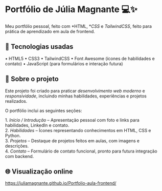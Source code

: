 

# Portfólio de Júlia Magnante 💻✨

Meu portfólio pessoal, feito com *HTML, **CSS* e *TailwindCSS*, feito para prática de aprendizado em aula de frontend.

## 🧰 Tecnologias usadas
•⁠  ⁠HTML5
•⁠  ⁠CSS3
•⁠  ⁠TailwindCSS
•⁠  ⁠Font Awesome (ícones de habilidades e contato)
•⁠  ⁠JavaScript (para formulários e interação futura)

## 💬 Sobre o projeto
Este projeto foi criado para praticar *desenvolvimento web moderno* e *responsividade*, incluindo minhas habilidades, experiências e projetos realizados.  

O portfólio inclui as seguintes seções:

1.⁠ ⁠*Início / Introdução* – Apresentação pessoal com foto e links para habilidades, LinkedIn e contato.  
2.⁠ ⁠*Habilidades* – Ícones representando conhecimentos em HTML, CSS e Python.  
3.⁠ ⁠*Projetos* – Destaque de projetos feitos em aulas, com imagens e descrições.  
4.⁠ ⁠*Contato* – Formulário de contato funcional, pronto para futura integração com backend.  

## 🌐 Visualização online
https://juliamagnante.github.io/Portfolio-aula-frontend/
